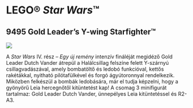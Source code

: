 # LEGO® *Star Wars*™

## 9495 Gold Leader’s Y-wing Starfighter™

![](https://www.lego.com/cdn/product-assets/product.img.pri/9495_prod.jpg)

A *Star Wars* IV. rész – *Egy új remény* intenzív fináléját megidéző Gold Leader Dutch Vander átrepül a Halálcsillag felszíne felett Y-szárnyú csillagvadászával, amely bombatöltő és ledobó funkcióval, kettős rakétákkal, nyitható pilótafülkével és forgó ágyútoronnyal rendelkezik. Miközben felkészül a bombák ledobására, már el tudja képzelni, hogy a gyönyörű Leia hercegnőtől kitüntetést kap! A csomag 3 minifigurát tartalmaz: Gold Leader Dutch Vander, ünnepélyes Leia kitüntetéssel és R2-A3.